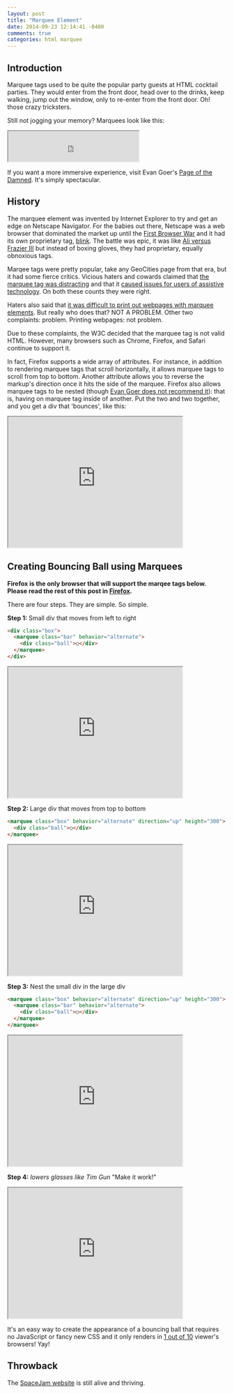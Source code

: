 ```yaml
---
layout: post
title: "Marquee Element"
date: 2014-09-23 12:14:41 -0400
comments: true
categories: html marquee
---
```


## Introduction

Marquee tags used to be quite the popular party guests at HTML cocktail parties. They would enter from the front door, head over to the drinks, keep walking, jump out the window, only to re-enter from the front door. Oh! those crazy tricksters.

Still not jogging your memory? Marquees look like this:

<iframe height="70" src="http://kthffmn.github.io/marquee/js_mimic"></iframe>

If you want a more immersive experience, visit Evan Goer's [Page of the Damned](http://www.goer.org/htmlhorror/htmlhorror1.html). It's simply spectacular.

## History

The marquee element was invented by Internet Explorer to try and get an edge on Netscape Navigator. For the babies out there, Netscape was a web browser that dominated the market up until the [First Browser War](http://en.wikipedia.org/wiki/Browser_wars#First_browser_war) and it had its own proprietary tag, [blink](https://developer.mozilla.org/en-US/docs/Web/HTML/Element/blink). The battle was epic, it was like [Ali versus Frazier III](http://youtu.be/VkOQW-Y-PYA) but instead of boxing gloves, they had proprietary, equally obnoxious tags.

Marqee tags were pretty popular, take any GeoCities page from that era, but it had some fierce critics.
Vicious haters and cowards claimed that [the marquee tag was distracting](http://www.usabilityfirst.com/glossary/marquee/) and that it [caused issues for users of assistive technology](https://www.webaccessibility.com/best_practices.php?best_practice_id=441). On both these counts they were right.

Haters also said that [it was difficult to print out webpages with marquee elements](http://en.wikipedia.org/wiki/Marquee_element#Usability_problems). But really who does that? NOT A PROBLEM. Other two complaints: problem. Printing webpages: not problem.

Due to these complaints, the W3C decided that the marquee tag is not valid HTML. However, many browsers such as Chrome, Firefox, and Safari continue to support it.

In fact, Firefox supports a wide array of attributes. For instance, in addition to rendering marquee tags that scroll horizontally, it allows marquee tags to scroll from top to bottom. Another attribute allows you to reverse the markup's direction once it hits the side of the marquee. Firefox also allows marquee tags to be nested (though [Evan Goer does not recommend it](http://goer.org/Journal/2003/10/html_house_of_horror_things_that_go_blink_in_the_n.html)): that is, having on marquee tag inside of another. Put the two and two together, and you get a div that 'bounces', like this:

<iframe width="400" height="300" src="http://kthffmn.github.io/marquee/ball_mimic"></iframe>

## Creating Bouncing Ball using Marquees

**Firefox is the only browser that will support the marqee tags below. Please read the rest of this post in [Firefox](https://www.mozilla.org/en-US/firefox/new/).**

There are four steps. They are simple. So simple.

**Step 1:** Small div that moves from left to right

```html
<div class="box">
  <marquee class="bar" behavior="alternate">
    <div class="ball">○</div>
  </marquee>
</div>
```

<iframe width="400" height="300" src="http://kthffmn.github.io/marquee/ball-1"></iframe>

**Step 2:** Large div that moves from top to bottom

```html
<marquee class="box" behavior="alternate" direction="up" height="300">
  <div class="ball">○</div>
</marquee>
```

<iframe width="400" height="300" src="http://kthffmn.github.io/marquee/ball-2"></iframe>

**Step 3:** Nest the small div in the large div

```html
<marquee class="box" behavior="alternate" direction="up" height="300">
  <marquee class="bar" behavior="alternate">
    <div class="ball">○</div>
  </marquee>
</marquee>
```

<iframe width="400" height="300" src="http://kthffmn.github.io/marquee/ball-3"></iframe>

**Step 4:** *lowers glasses like Tim Gun* "Make it work!"
<iframe width="400" height="300" src="http://kthffmn.github.io/marquee/ball-4"></iframe>

It's an easy way to create the appearance of a bouncing ball that requires no JavaScript or fancy new CSS and it only renders in [1 out of 10](http://thenextweb.com/insider/2014/05/16/chrome-still-used-across-desktop-mobile-firefox-falls-safari-ie/) viewer's browsers! Yay!

## Throwback
The [SpaceJam website](http://www2.warnerbros.com/spacejam/movie/jam.htm) is still alive and thriving.